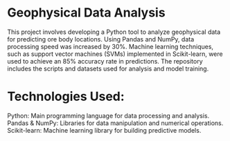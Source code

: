 # Geophysical Data Analysis
This project involves developing a Python tool to analyze geophysical data for predicting ore body locations. Using Pandas and NumPy, data processing speed was increased by 30%. Machine learning techniques, such as support vector machines (SVMs) implemented in Scikit-learn, were used to achieve an 85% accuracy rate in predictions. The repository includes the scripts and datasets used for analysis and model training.

# Technologies Used:

Python: Main programming language for data processing and analysis.
Pandas & NumPy: Libraries for data manipulation and numerical operations.
Scikit-learn: Machine learning library for building predictive models.
